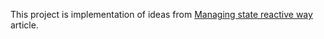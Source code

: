 This project is implementation of ideas from
[Managing state reactive way](http://konmik.com/post/managing_state_reactive_way/)
article.
